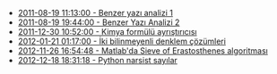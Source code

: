 <!--
.. title: Bu kategorideki yazılar
.. date: 2013-10-16 03:08
.. slug: index
-->

 * [2011-08-19 11:13:00 - Benzer yazı analizi 1](benzer-yazi-analizi.html)
 * [2011-08-19 19:44:00 - Benzer Yazı Analizi 2](benzer-yazi-analizi-2.html)
 * [2011-12-30 10:52:00 - Kimya formülü ayrıştırıcısı](kimya-formula-parser.html)
 * [2012-01-21 01:17:00 - İki bilinmeyenli denklem çözümleri](iki-bilinmeyenli-denklem-cozumleri.html)
 * [2012-11-26 16:54:48 - Matlab'da Sieve of Erastosthenes algoritması](matlab-sieve-of-erastosthenes.html)
 * [2012-12-18 18:31:18 - Python narsist sayılar](python-narsist-sayilar.html)
